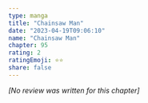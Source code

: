 ```yaml
---
type: manga
title: "Chainsaw Man"
date: "2023-04-19T09:06:10"
name: "Chainsaw Man"
chapter: 95
rating: 2
ratingEmoji: ⭐️⭐️
share: false
---
```


_[No review was written for this chapter]_
